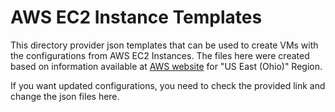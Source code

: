 # AWS EC2 Instance Templates

This directory provider json templates that can be used
to create VMs with the configurations from AWS EC2 Instances.
The files here were created based on information
available at [AWS website](https://aws.amazon.com/ec2/pricing/on-demand/) 
for "US East (Ohio)" Region.

If you want updated configurations, you need to check the provided link
and change the json files here.